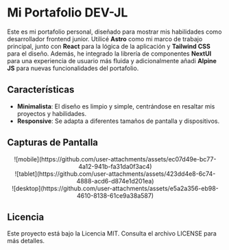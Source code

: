 # Mi Portafolio DEV-JL

Este es mi portafolio personal, diseñado para mostrar mis habilidades como desarrollador frontend junior. Utilicé **Astro** como mi marco de trabajo principal, junto con **React** para la lógica de la aplicación y **Tailwind CSS** para el diseño. Además, he integrado la librería de componentes **NextUI** para una experiencia de usuario más fluida y adicionalmente añadi **Alpine JS** para nuevas funcionalidades del portafolio.

## Características

- **Minimalista**: El diseño es limpio y simple, centrándose en resaltar mis proyectos y habilidades.
- **Responsive**: Se adapta a diferentes tamaños de pantalla y dispositivos.

## Capturas de Pantalla
<div align="center">  
![mobile](https://github.com/user-attachments/assets/ec07d49e-bc77-4a12-941b-fa31da0f3ac4)
</div>
<div align="center">  
![tablet](https://github.com/user-attachments/assets/423dd4e8-6c74-4888-acd6-d874e1d201ea)
</div>
<div align="center">
  ![desktop](https://github.com/user-attachments/assets/e5a2a356-eb98-4610-8138-61ce9a38a587)
</div>

## Licencia

Este proyecto está bajo la Licencia MIT. Consulta el archivo LICENSE para más detalles.
